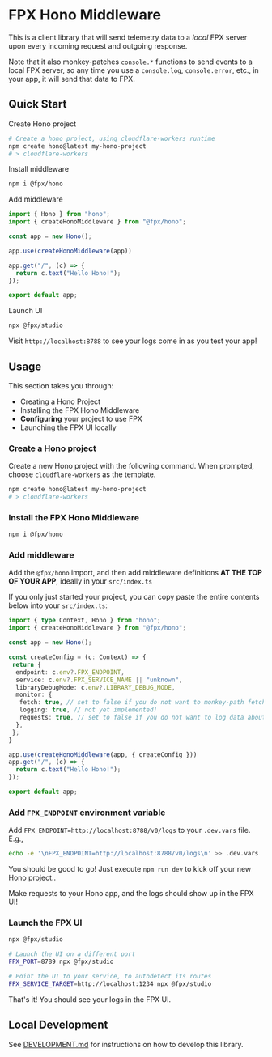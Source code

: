 # FPX Hono Middleware

This is a client library that will send telemetry data to a *local* FPX server upon every incoming request and outgoing response.

Note that it also monkey-patches `console.*` functions to send events to a local FPX server, 
so any time you use a `console.log`, `console.error`, etc., in your app, it will send that data to FPX.

## Quick Start

Create Hono project
```sh
# Create a hono project, using cloudflare-workers runtime
npm create hono@latest my-hono-project
# > cloudflare-workers
```

Install middleware

```sh
npm i @fpx/hono
```

Add middleware

```ts
import { Hono } from "hono";
import { createHonoMiddleware } from "@fpx/hono";

const app = new Hono();

app.use(createHonoMiddleware(app))

app.get("/", (c) => {
  return c.text("Hello Hono!");
});

export default app;
```

Launch UI

```sh
npx @fpx/studio
```

Visit `http://localhost:8788` to see your logs come in as you test your app!

## Usage

This section takes you through:

- Creating a Hono Project
- Installing the FPX Hono Middleware
- **Configuring** your project to use FPX
- Launching the FPX UI locally

### Create a Hono project

Create a new Hono project with the following command. When prompted, choose `cloudflare-workers` as the template.

```sh
npm create hono@latest my-hono-project
# > cloudflare-workers
```

### Install the FPX Hono Middleware

```sh
npm i @fpx/hono
```

### Add middleware

Add the `@fpx/hono` import, and then add middleware definitions **AT THE TOP OF YOUR APP**, ideally in your `src/index.ts`

If you only just started your project, you can copy paste the entire contents below into your `src/index.ts`:

```ts
import { type Context, Hono } from "hono";
import { createHonoMiddleware } from "@fpx/hono";

const app = new Hono();

const createConfig = (c: Context) => {
 return {
  endpoint: c.env?.FPX_ENDPOINT,
  service: c.env?.FPX_SERVICE_NAME || "unknown",
  libraryDebugMode: c.env?.LIBRARY_DEBUG_MODE,
  monitor: {
   fetch: true, // set to false if you do not want to monkey-path fetch and send data about external network requests to FPX
   logging: true, // not yet implemented!
   requests: true, // set to false if you do not want to log data about each request and response to FPX
  },
 };
}

app.use(createHonoMiddleware(app, { createConfig }))
app.get("/", (c) => {
  return c.text("Hello Hono!");
});

export default app;
```

### Add `FPX_ENDPOINT` environment variable

Add `FPX_ENDPOINT=http://localhost:8788/v0/logs` to your `.dev.vars` file. E.g.,

```sh
echo -e '\nFPX_ENDPOINT=http://localhost:8788/v0/logs\n' >> .dev.vars
```

You should be good to go! Just execute `npm run dev` to kick off your new Hono project..

Make requests to your Hono app, and the logs should show up in the FPX UI!

### Launch the FPX UI

```sh
npx @fpx/studio

# Launch the UI on a different port
FPX_PORT=8789 npx @fpx/studio

# Point the UI to your service, to autodetect its routes
FPX_SERVICE_TARGET=http://localhost:1234 npx @fpx/studio
```

That's it! You should see your logs in the FPX UI.

## Local Development

See [DEVELOPMENT.md](./DEVELOPMENT.md) for instructions on how to develop this library.